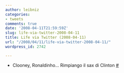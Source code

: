 ```yaml
---
author: leibniz
categories:
- tweets
comments: true
date: '2008-04-11T21:59:59Z'
slug: life-via-twitter-2008-04-11
title: Life via Twitter (2008-04-11)
url: "/2008/04/11/life-via-twitter-2008-04-11/"
wordpress_id: 2742

---
```

* Clooney, Ronaldinho... Rimpiango il sax di Clinton [#](https://twitter.com/leibniz/statuses/787052515)


